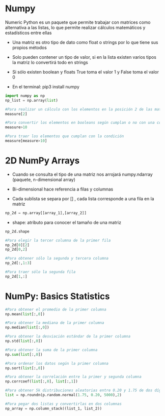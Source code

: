 # Numpy

Numeric Python es un paquete que permite trabajar con matrices como alternativa a las listas, lo que permite realizar cálculos matemáticos y estadísticos entre ellas

* Una matriz es otro tipo de dato como float o strings por lo que tiene sus propios métodos

* Solo pueden contener un tipo de valor, si en la lista existen varios tipos la matriz lo convertirá todo en strings

* Si sólo existen boolean y floats True toma el valor 1 y False toma el valor 0 

* En el terminal: pip3  install numpy

```python
import numpy as np
np_list = np.array(list)

#Para realizar un cálculo con los elementos en la posición 2 de las matrices
measure[2]

#Para convertir los elementos en booleans según cumplan o no con una condición
measure>10

#Para traer los elementos que cumplan con la condición
measure[measure>10]
```

# 2D NumPy Arrays

* Cuando se consulta el tipo de una matriz nos arrojará numpy.ndarray (paquete, n-dimensional array)

* Bi-dimensional hace referencia a filas y columnas

* Cada sublista se separa por [] , cada lista corresponde a una fila en la matriz

```python
np_2d = np.array[[array_1],[array_2]]
```

* shape: atributo para conocer el tamaño de una matriz

```python
np_2d.shape

#Para elegir la tercer columna de la primer fila
np_2d[0][2]
np_2d[0,2]

#Para obtener sólo la segunda y tercera columna
np_2d[:,1:3]

#Para traer sólo la segunda fila
np_2d[1,:]
```

# NumPy: Basics Statistics

```python
#Para obtener el promedio de la primer columna
np.mean(list[:,0])

#Para obtener la mediana de la primer columna
np.median(list[:,0])

#Para obtener la desviación estándar de la primer columna
np.std(list[:,0])

#Para obtener la suma de la primer columna
np.sum(list[:,0])

#Para ordenar los datos según la primer columna
np.sort(list[:,0])

#Para obtener la correlación entre la primer y segunda columna
np.corrcoef(list[:,0], list[:,1])

#Para obtener 5k distribuciones aleatorias entre 0.20 y 1.75 de dos dígitos
list = np.roundn(p.random.normal(1.75, 0.20, 5000),2)

#Para pegar dos listas y convertirlas en dos columnas
np_array = np.column_stack((list_1, list_2))
```
